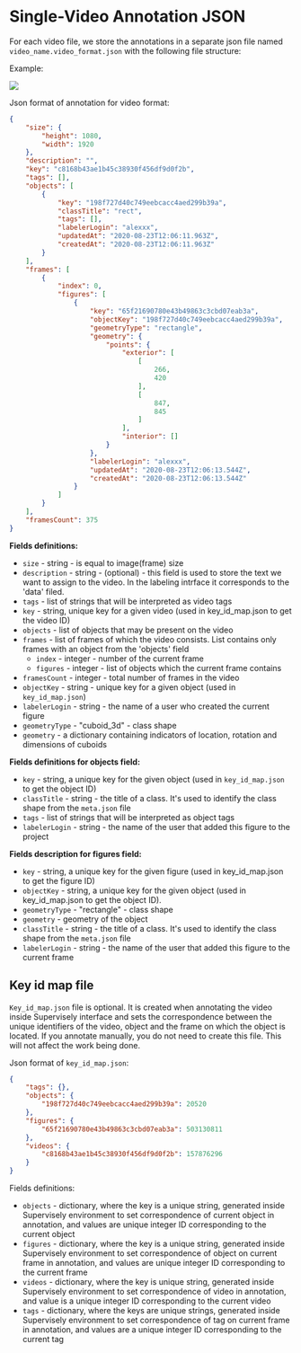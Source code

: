 # Single-Video Annotation JSON

For each video file, we store the annotations in a separate json file named `video_name.video_format.json` with the following file structure:

Example:

![](figures\_images/video\_frame.png)

Json format of annotation for video format:

```json
{
    "size": {
        "height": 1080,
        "width": 1920
    },
    "description": "",
    "key": "c8168b43ae1b45c38930f456df9d0f2b",
    "tags": [],
    "objects": [
        {
            "key": "198f727d40c749eebcacc4aed299b39a",
            "classTitle": "rect",
            "tags": [],
            "labelerLogin": "alexxx",
            "updatedAt": "2020-08-23T12:06:11.963Z",
            "createdAt": "2020-08-23T12:06:11.963Z"
        }
    ],
    "frames": [
        {
            "index": 0,
            "figures": [
                {
                    "key": "65f21690780e43b49863c3cbd07eab3a",
                    "objectKey": "198f727d40c749eebcacc4aed299b39a",
                    "geometryType": "rectangle",
                    "geometry": {
                        "points": {
                            "exterior": [
                                [
                                    266,
                                    420
                                ],
                                [
                                    847,
                                    845
                                ]
                            ],
                            "interior": []
                        }
                    },
                    "labelerLogin": "alexxx",
                    "updatedAt": "2020-08-23T12:06:13.544Z",
                    "createdAt": "2020-08-23T12:06:13.544Z"
                }
            ]
        }
    ],
    "framesCount": 375
}
```

**Fields definitions:**

* `size` - string - is equal to image(frame) size
* `description` - string - (optional) - this field is used to store the text we want to assign to the video. In the labeling intrface it corresponds to the 'data' filed.
* `tags` - list of strings that will be interpreted as video tags
* `key` - string, unique key for a given video (used in key\_id\_map.json to get the video ID)
* `objects` - list of objects that may be present on the video
* `frames` - list of frames of which the video consists. List contains only frames with an object from the 'objects' field
  * `index` - integer - number of the current frame
  * `figures` - integer - list of objects which the current frame contains
* `framesCount` - integer - total number of frames in the video
* `objectKey` - string - unique key for a given object (used in `key_id_map.json`)
* `labelerLogin` - string - the name of a user who created the current figure
* `geometryType` - "cuboid\_3d" - class shape
* `geometry` - a dictionary containing indicators of location, rotation and dimensions of cuboids

**Fields definitions for objects field:**

* `key` - string, a unique key for the given object (used in `key_id_map.json` to get the object ID)
* `classTitle` - string - the title of a class. It's used to identify the class shape from the `meta.json` file
* `tags` - list of strings that will be interpreted as object tags
* `labelerLogin` - string - the name of the user that added this figure to the project

**Fields description for figures field:**

* `key` - string, a unique key for the given figure (used in key\_id\_map.json to get the figure ID)
* `objectKey` - string, a unique key for the given object (used in key\_id\_map.json to get the object ID).
* `geometryType` - "rectangle" - class shape
* `geometry` - geometry of the object
* `classTitle` - string - the title of a class. It's used to identify the class shape from the `meta.json` file
* `labelerLogin` - string - the name of the user that added this figure to the current frame

## Key id map file

`Key_id_map.json` file is optional. It is created when annotating the video inside Supervisely interface and sets the correspondence between the unique identifiers of the video, object and the frame on which the object is located. If you annotate manually, you do not need to create this file. This will not affect the work being done.

Json format of `key_id_map.json`:

```json
{
    "tags": {},
    "objects": {
        "198f727d40c749eebcacc4aed299b39a": 20520
    },
    "figures": {
        "65f21690780e43b49863c3cbd07eab3a": 503130811
    },
    "videos": {
        "c8168b43ae1b45c38930f456df9d0f2b": 157876296
    }
}
```

Fields definitions:

* `objects` - dictionary, where the key is a unique string, generated inside Supervisely environment to set correspondence of current object in annotation, and values are unique integer ID corresponding to the current object
* `figures` - dictionary, where the key is a unique string, generated inside Supervisely environment to set correspondence of object on current frame in annotation, and values are unique integer ID corresponding to the current frame
* `videos` - dictionary, where the key is unique string, generated inside Supervisely environment to set correspondence of video in annotation, and value is a unique integer ID corresponding to the current video
* `tags` - dictionary, where the keys are unique strings, generated inside Supervisely environment to set correspondence of tag on current frame in annotation, and values are a unique integer ID corresponding to the current tag
